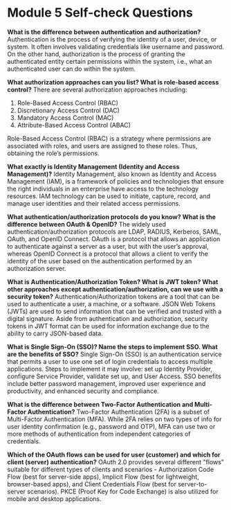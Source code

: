 # Module 5 Self-check Questions

**What is the difference between authentication and authorization?**
Authentication is the process of verifying the identity of a user, device, or system. It often involves validating credentials like username and password. On the other hand, authorization is the process of granting the authenticated entity certain permissions within the system, i.e., what an authenticated user can do within the system.

**What authorization approaches can you list? What is role-based access control?**
There are several authorization approaches including:
1. Role-Based Access Control (RBAC)
2. Discretionary Access Control (DAC)
3. Mandatory Access Control (MAC)
4. Attribute-Based Access Control (ABAC)

Role-Based Access Control (RBAC) is a strategy where permissions are associated with roles, and users are assigned to these roles. Thus, obtaining the role’s permissions.

**What exactly is Identity Management (Identity and Access Management)?**
Identity Management, also known as Identity and Access Management (IAM), is a framework of policies and technologies that ensure the right individuals in an enterprise have access to the technology resources. IAM technology can be used to initiate, capture, record, and manage user identities and their related access permissions.

**What authentication/authorization protocols do you know? What is the difference between OAuth & OpenID?**
The widely used authentication/authorization protocols are LDAP, RADIUS, Kerberos, SAML, OAuth, and OpenID Connect. OAuth is a protocol that allows an application to authenticate against a server as a user, but with the user’s approval, whereas OpenID Connect is a protocol that allows a client to verify the identity of the user based on the authentication performed by an authorization server.

**What is Authentication/Authorization Token? What is JWT token? What other approaches except authentication/authorization, can we use with a security token?**
Authentication/Authorization tokens are a tool that can be used to authenticate a user, a machine, or a software. JSON Web Tokens (JWTs) are used to send information that can be verified and trusted with a digital signature. Aside from authentication and authorization, security tokens in JWT format can be used for information exchange due to the ability to carry JSON-based data.

**What is Single Sign-On (SSO)? Name the steps to implement SSO. What are the benefits of SSO?**
Single Sign-On (SSO) is an authentication service that permits a user to use one set of login credentials to access multiple applications. Steps to implement it may involve: set up Identity Provider, configure Service Provider, validate set up, and User Access. SSO benefits include better password management, improved user experience and productivity, and enhanced security and compliance.

**What is the difference between Two-Factor Authentication and Multi-Factor Authentication?**
Two-Factor Authentication (2FA) is a subset of Multi-Factor Authentication (MFA). While 2FA relies on two types of info for user identity confirmation (e.g., password and OTP), MFA can use two or more methods of authentication from independent categories of credentials.

**Which of the OAuth flows can be used for user (customer) and which for client (server) authentication?**
OAuth 2.0 provides several different "flows" suitable for different types of clients and scenarios - Authorization Code Flow (best for server-side apps), Implicit Flow (best for lightweight, browser-based apps), and Client Credentials Flow (best for server-to-server scenarios). PKCE (Proof Key for Code Exchange) is also utilized for mobile and desktop applications.